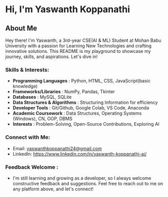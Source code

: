 # Hi, I'm Yaswanth Koppanathi
## About Me 
Hey there! I'm Yaswanth, a 3rd-year CSE(AI & ML) Student at Mohan Babu University with a passion for Learning New Technologies and crafting innovative solutions. This README is my playground to showcase my journey, skills, and aspirations. Let's dive in!
### Skills & Interests:

- **Programming Languages**          : Python, HTML, CSS, JavaScript(basic knowledge)
- **Frameworks/Libraries**           : NumPy, Pandas, Tkinter
- **Databases**                      : MySQL, SQLite
- **Data Structures & Algorithms**   : Structuring Information for efficiency
- **Developer Tools**                : Git/Github, Google Colab, VS Code, Anaconda
- **Academic Coursework**            : Data Structures, Operating Systems (Windows), CN, OOP, DBMS
- **Interests**                      : Problem-Solving, Open-Source Contributions, Exploring AI

### Connect with Me:

- Email: yaswanthkoppanathi24@gmail.com
- LinkedIn: https://www.linkedin.com/in/yaswanth-koppanathi-ai/

### Feedback Welcome :
- I'm still learning and growing as a developer, so I always welcome constructive feedback and suggestions. Feel free to reach out to me on any platform above, and let's connect!
